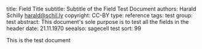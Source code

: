 title: Field Title
subtitle: Subtitle of the Field Test Document
authors: Harald Schilly <harald@schil.ly>
copyright: CC-BY
type: reference
tags: test
group: test
abstract: This document's sole purpose is to test all the fields in the header
date: 21.11.1970
seealso: 
    sagecell
    test
sort: 99

This is the test document